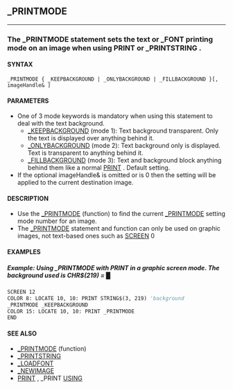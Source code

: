 ## _PRINTMODE
---

### The _PRINTMODE statement sets the text or _FONT printing mode on an image when using PRINT or _PRINTSTRING .

#### SYNTAX

`_PRINTMODE { _KEEPBACKGROUND | _ONLYBACKGROUND | _FILLBACKGROUND }[, imageHandle& ]`

#### PARAMETERS
* One of 3 mode keywords is mandatory when using this statement to deal with the text background.
	* [_KEEPBACKGROUND](./_KEEPBACKGROUND.md) (mode 1): Text background transparent. Only the text is displayed over anything behind it.
	* [_ONLYBACKGROUND](./_ONLYBACKGROUND.md) (mode 2): Text background only is displayed. Text is transparent to anything behind it.
	* [_FILLBACKGROUND](./_FILLBACKGROUND.md) (mode 3): Text and background block anything behind them like a normal [PRINT](./PRINT.md) . Default setting.
* If the optional imageHandle& is omitted or is 0 then the setting will be applied to the current destination image.


#### DESCRIPTION
* Use the [_PRINTMODE](./_PRINTMODE.md) (function) to find the current [_PRINTMODE](./_PRINTMODE.md) setting mode number for an image.
* The [_PRINTMODE](./_PRINTMODE.md) statement and function can only be used on graphic images, not text-based ones such as [SCREEN](./SCREEN.md) 0


#### EXAMPLES
##### Example: Using _PRINTMODE with PRINT in a graphic screen mode. The background used is CHR$(219) = █
```vb
SCREEN 12
COLOR 8: LOCATE 10, 10: PRINT STRING$(3, 219) 'background
_PRINTMODE _KEEPBACKGROUND
COLOR 15: LOCATE 10, 10: PRINT _PRINTMODE
END
```
  


#### SEE ALSO
* [_PRINTMODE](./_PRINTMODE.md) (function)
* [_PRINTSTRING](./_PRINTSTRING.md)
* [_LOADFONT](./_LOADFONT.md)
* [_NEWIMAGE](./_NEWIMAGE.md)
* [PRINT](./PRINT.md) , _PRINT [USING](./USING.md)
